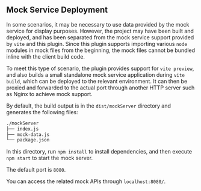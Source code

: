 ## Mock Service Deployment

In some scenarios, it may be necessary to use data provided by the mock service for display purposes. However, the project may have been built and deployed, and has been separated from the mock service support provided by `vite` and this plugin. Since this plugin supports importing various `node` modules in mock files from the beginning, the mock files cannot be bundled inline with the client build code.

To meet this type of scenario, the plugin provides support for `vite preview`, and also builds a small standalone mock service application during `vite build`, which can be deployed to the relevant environment. It can then be proxied and forwarded to the actual port through another HTTP server such as Nginx to achieve mock support.

By default, the build output is in the `dist/mockServer` directory and generates the following files:

```sh
./mockServer
├── index.js
├── mock-data.js
└── package.json
```

In this directory, run `npm install` to install dependencies, and then execute `npm start` to start the mock server.

The default port is `8080`.

You can access the related mock APIs through `localhost:8080/`.
